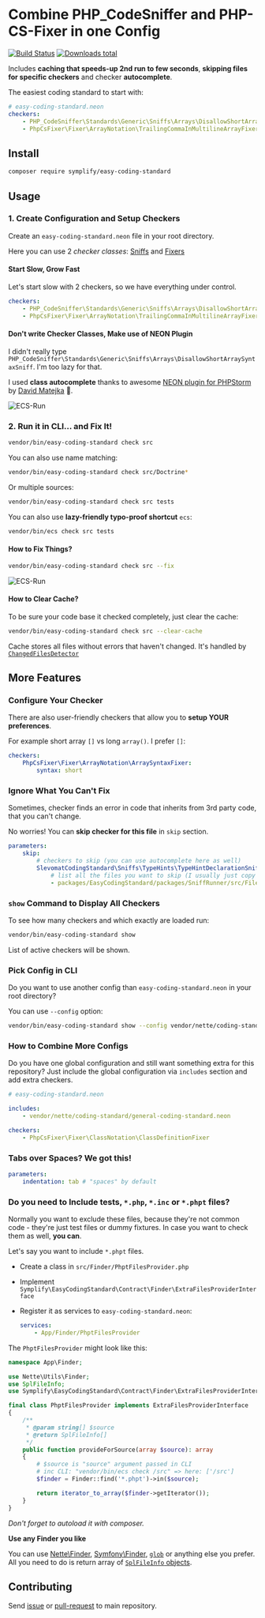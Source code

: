 # Combine PHP_CodeSniffer and PHP-CS-Fixer in one Config

[![Build Status](https://img.shields.io/travis/Symplify/EasyCodingStandard/master.svg?style=flat-square)](https://travis-ci.org/Symplify/EasyCodingStandard)
[![Downloads total](https://img.shields.io/packagist/dt/symplify/easy-coding-standard.svg?style=flat-square)](https://packagist.org/packages/symplify/easy-coding-standard)

Includes **caching that speeds-up 2nd run to few seconds**, **skipping files for specific checkers** and checker **autocomplete**.


The easiest coding standard to start with:

```yaml
# easy-coding-standard.neon
checkers:
    - PHP_CodeSniffer\Standards\Generic\Sniffs\Arrays\DisallowShortArraySyntaxSniff
    - PhpCsFixer\Fixer\ArrayNotation\TrailingCommaInMultilineArrayFixer
```


## Install

```bash
composer require symplify/easy-coding-standard
```


## Usage

### 1. Create Configuration and Setup Checkers

Create an `easy-coding-standard.neon` file in your root directory.

Here you can use 2 *checker classes*: [Sniffs](https://github.com/squizlabs/PHP_CodeSniffer) and [Fixers](https://github.com/FriendsOfPHP/PHP-CS-Fixer)

#### Start Slow, Grow Fast

Let's start slow with 2 checkers, so we have everything under control.

```yaml
checkers:
    - PHP_CodeSniffer\Standards\Generic\Sniffs\Arrays\DisallowShortArraySyntaxSniff
    - PhpCsFixer\Fixer\ArrayNotation\TrailingCommaInMultilineArrayFixer
```

#### Don't write Checker Classes, Make use of NEON Plugin

I didn't really type `PHP_CodeSniffer\Standards\Generic\Sniffs\Arrays\DisallowShortArraySyntaxSniff`. I'm too lazy for that. 

I used **class autocomplete** thanks to awesome [NEON plugin for PHPStorm](https://plugins.jetbrains.com/plugin/7060-neon-support) by [David Matejka](https://github.com/matej21/) :clap:.


![ECS-Run](docs/neon-autocomplete.gif)


### 2. Run it in CLI... and Fix It!

```bash
vendor/bin/easy-coding-standard check src
```

You can also use name matching:

```bash
vendor/bin/easy-coding-standard check src/Doctrine*
```

Or multiple sources:

```bash
vendor/bin/easy-coding-standard check src tests
```

You can also use **lazy-friendly typo-proof shortcut** `ecs`:

```bash
vendor/bin/ecs check src tests
```

#### How to Fix Things?

```bash
vendor/bin/easy-coding-standard check src --fix
```

![ECS-Run](docs/run-and-fix.gif)


#### How to Clear Cache?

To be sure your code base it checked completely, just clear the cache:

```bash
vendor/bin/easy-coding-standard check src --clear-cache
```

Cache stores all files without errors that haven't changed. It's handled by [`ChangedFilesDetector`](/packages/ChangedFilesDetector/src/ChangedFilesDetector.php)


## More Features

### Configure Your Checker

There are also user-friendly checkers that allow you to **setup YOUR preferences**.

For example short array `[]` vs long `array()`. I prefer `[]`:

```yaml
checkers:
    PhpCsFixer\Fixer\ArrayNotation\ArraySyntaxFixer:
        syntax: short
```

### Ignore What You Can't Fix

Sometimes, checker finds an error in code that inherits from 3rd party code, that you can't change. 

No worries! You can **skip checker for this file** in `skip` section.

```yaml
parameters:
    skip:
        # checkers to skip (you can use autocomplete here as well)
        SlevomatCodingStandard\Sniffs\TypeHints\TypeHintDeclarationSniff:
            # list all the files you want to skip (I usually just copy this from error report)
            - packages/EasyCodingStandard/packages/SniffRunner/src/File/File.php
```
 
### `show` Command to Display All Checkers

To see how many checkers and which exactly are loaded run:

```bash
vendor/bin/easy-coding-standard show
```

List of active checkers will be shown.


### Pick Config in CLI

Do you want to use another config than `easy-coding-standard.neon` in your root directory? 

You can use `--config` option:

```bash
vendor/bin/easy-coding-standard show --config vendor/nette/coding-standard/general-coding-standard.neon
```  


### How to Combine More Configs

Do you have one global configuration and still want something extra for this repository? Just include the global configuration via `includes` section and add extra checkers.

```yaml
# easy-coding-standard.neon

includes:
    - vendor/nette/coding-standard/general-coding-standard.neon

checkers:
    - PhpCsFixer\Fixer\ClassNotation\ClassDefinitionFixer
```


### Tabs over Spaces? We got this!

```yaml
parameters:
    indentation: tab # "spaces" by default
```

### Do you need to Include tests, `*.php`, `*.inc` or `*.phpt` files?

Normally you want to exclude these files, because they're not common code - they're just test files or dummy fixtures. In case you want to check them as well, **you can**.

Let's say you want to include `*.phpt` files.

- Create a class in `src/Finder/PhptFilesProvider.php`
- Implement `Symplify\EasyCodingStandard\Contract\Finder\ExtraFilesProviderInterface`
- Register it as services to `easy-coding-standard.neon`:

    ```yaml
    services:
        - App/Finder/PhptFilesProvider
    ```

The `PhptFilesProvider` might look like this:

```php
namespace App\Finder;

use Nette\Utils\Finder;
use SplFileInfo;
use Symplify\EasyCodingStandard\Contract\Finder\ExtraFilesProviderInterface;

final class PhptFilesProvider implements ExtraFilesProviderInterface
{
    /**
     * @param string[] $source
     * @return SplFileInfo[]
     */
    public function provideForSource(array $source): array
    {
        # $source is "source" argument passed in CLI
        # inc CLI: "vendor/bin/ecs check /src" => here: ['/src']
        $finder = Finder::find('*.phpt')->in($source);

        return iterator_to_array($finder->getIterator());
    }
}
```

*Don't forget to autoload it with composer.*

**Use any Finder you like**

You can use [Nette\Finder](https://doc.nette.org/en/finder), [Symfony\Finder](https://symfony.com/doc/current/components/finder.html), [`glob`](http://php.net/manual/en/function.glob.php) or anything else you prefer. All you need to do is return array of [`SplFileInfo` objects](http://php.net/manual/en/class.splfileinfo.php).


## Contributing

Send [issue](https://github.com/Symplify/Symplify/issues) or [pull-request](https://github.com/Symplify/Symplify/pulls) to main repository.
